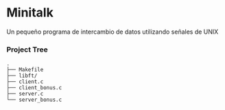 # Minitalk
Un pequeño programa de intercambio de datos utilizando señales de UNIX

<h3>Project Tree</h3>

```
.
├── Makefile
├── libft/
├── client.c
├── client_bonus.c
├── server.c
└── server_bonus.c
```
